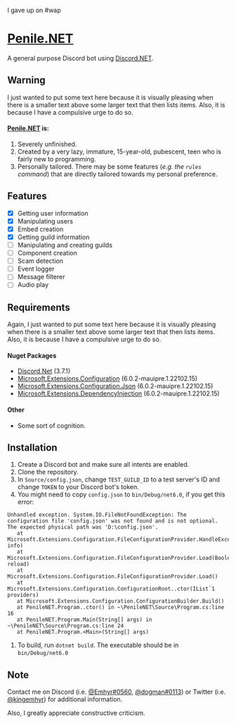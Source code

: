 I gave up on #wap

# [Penile.NET](https://github.com/kimhyr/Penile.NET)

A general purpose Discord bot using [Discord.NET](https://discordnet.dev/index.html).

## Warning

I just wanted to put some text here because it is visually pleasing when there is a smaller text above some larger text that then lists items. Also, it is because I have a compulsive urge to do so.

#### [Penile.NET](https://github.com/kimhyr/Penile.NET) is:
1. Severely unfinished.
2. Created by a very lazy, immature, 15-year-old, pubescent, teen who is fairly new to programming.
3. Personally tailored. There may be some features (*e.g. the `rules` command*) that are directly tailored towards my personal preference.

## Features

- [x] Getting user information
- [x] Manipulating users
- [x] Embed creation
- [x] Getting guild information
- [ ] Manipulating and creating guilds
- [ ] Component creation
- [ ] Scam detection
- [ ] Event logger
- [ ] Message filterer
- [ ] Audio play

## Requirements

Again, I just wanted to put some text here because it is visually pleasing when there is a smaller text above some larger text that then lists items. Also, it is because I have a compulsive urge to do so.

#### Nuget Packages

- [Discord.Net](https://www.nuget.org/packages/Discord.Net/) (3.7.1)
- [Microsoft.Extensions.Configuration](https://www.nuget.org/packages/Microsoft.Extensions.Configuration/) (6.0.2-mauipre.1.22102.15)
- [Microsoft.Extensions.Configuration.Json](https://www.nuget.org/packages/Microsoft.Extensions.Configuration.Json/) (6.0.2-mauipre.1.22102.15)
- [Microsoft.Extensions.DependencyInjection](https://www.nuget.org/packages/Microsoft.Extensions.DependencyInjection/) (6.0.2-mauipre.1.22102.15)

#### Other
- Some sort of cognition.

## Installation

1. Create a Discord bot and make sure all intents are enabled.
2. Clone the repository.
3. In `Source/config.json`, change `TEST_GUILD_ID` to a test server's ID and change `TOKEN` to your Discord bot's token.
4. You might need to copy `config.json` to `bin/Debug/net6.0`, if you get this error:
```
Unhandled exception. System.IO.FileNotFoundException: The configuration file 'config.json' was not found and is not optional. The expected physical path was 'D:\config.json'.
   at Microsoft.Extensions.Configuration.FileConfigurationProvider.HandleException(ExceptionDispatchInfo info)
   at Microsoft.Extensions.Configuration.FileConfigurationProvider.Load(Boolean reload)
   at Microsoft.Extensions.Configuration.FileConfigurationProvider.Load()
   at Microsoft.Extensions.Configuration.ConfigurationRoot..ctor(IList`1 providers)
   at Microsoft.Extensions.Configuration.ConfigurationBuilder.Build()
   at PenileNET.Program..ctor() in ~\PenileNET\Source\Program.cs:line 16
   at PenileNET.Program.Main(String[] args) in ~\PenileNET\Source\Program.cs:line 24
   at PenileNET.Program.<Main>(String[] args)
```
1. To build, run `dotnet build`. The executable should be in `bin/Debug/net6.0`

## Note

Contact me on Discord (i.e. [@Emhyr#0560](https://discord.com/channels/@me/982086180449431553), [@dogman#0113](https://discord.com/channels/@me/982086180449431553)) or Twitter (i.e. [@kingemhyr](https://twitter.com/kingemhyr)) for additional information.

Also, I greatly appreciate constructive criticism.
